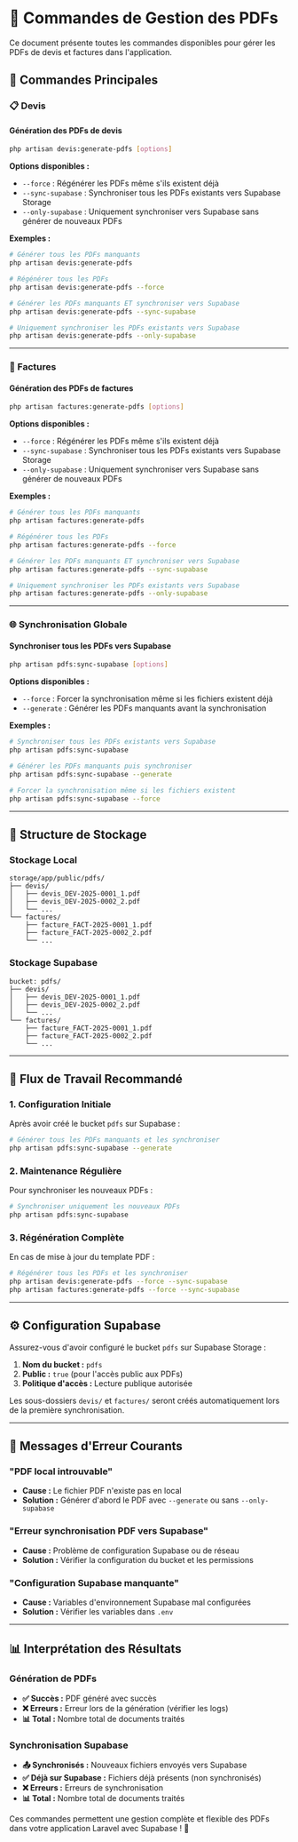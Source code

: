 # 📄 Commandes de Gestion des PDFs

Ce document présente toutes les commandes disponibles pour gérer les PDFs de devis et factures dans l'application.

## 🎯 Commandes Principales

### 📋 Devis

#### Génération des PDFs de devis
```bash
php artisan devis:generate-pdfs [options]
```

**Options disponibles :**
- `--force` : Régénérer les PDFs même s'ils existent déjà
- `--sync-supabase` : Synchroniser tous les PDFs existants vers Supabase Storage
- `--only-supabase` : Uniquement synchroniser vers Supabase sans générer de nouveaux PDFs

**Exemples :**
```bash
# Générer tous les PDFs manquants
php artisan devis:generate-pdfs

# Régénérer tous les PDFs
php artisan devis:generate-pdfs --force

# Générer les PDFs manquants ET synchroniser vers Supabase
php artisan devis:generate-pdfs --sync-supabase

# Uniquement synchroniser les PDFs existants vers Supabase
php artisan devis:generate-pdfs --only-supabase
```

---

### 🧾 Factures

#### Génération des PDFs de factures
```bash
php artisan factures:generate-pdfs [options]
```

**Options disponibles :**
- `--force` : Régénérer les PDFs même s'ils existent déjà
- `--sync-supabase` : Synchroniser tous les PDFs existants vers Supabase Storage
- `--only-supabase` : Uniquement synchroniser vers Supabase sans générer de nouveaux PDFs

**Exemples :**
```bash
# Générer tous les PDFs manquants
php artisan factures:generate-pdfs

# Régénérer tous les PDFs
php artisan factures:generate-pdfs --force

# Générer les PDFs manquants ET synchroniser vers Supabase
php artisan factures:generate-pdfs --sync-supabase

# Uniquement synchroniser les PDFs existants vers Supabase
php artisan factures:generate-pdfs --only-supabase
```

---

### 🌐 Synchronisation Globale

#### Synchroniser tous les PDFs vers Supabase
```bash
php artisan pdfs:sync-supabase [options]
```

**Options disponibles :**
- `--force` : Forcer la synchronisation même si les fichiers existent déjà
- `--generate` : Générer les PDFs manquants avant la synchronisation

**Exemples :**
```bash
# Synchroniser tous les PDFs existants vers Supabase
php artisan pdfs:sync-supabase

# Générer les PDFs manquants puis synchroniser
php artisan pdfs:sync-supabase --generate

# Forcer la synchronisation même si les fichiers existent
php artisan pdfs:sync-supabase --force
```

---

## 📂 Structure de Stockage

### Stockage Local
```
storage/app/public/pdfs/
├── devis/
│   ├── devis_DEV-2025-0001_1.pdf
│   ├── devis_DEV-2025-0002_2.pdf
│   └── ...
└── factures/
    ├── facture_FACT-2025-0001_1.pdf
    ├── facture_FACT-2025-0002_2.pdf
    └── ...
```

### Stockage Supabase
```
bucket: pdfs/
├── devis/
│   ├── devis_DEV-2025-0001_1.pdf
│   ├── devis_DEV-2025-0002_2.pdf
│   └── ...
└── factures/
    ├── facture_FACT-2025-0001_1.pdf
    ├── facture_FACT-2025-0002_2.pdf
    └── ...
```

---

## 🔄 Flux de Travail Recommandé

### 1. Configuration Initiale
Après avoir créé le bucket `pdfs` sur Supabase :
```bash
# Générer tous les PDFs manquants et les synchroniser
php artisan pdfs:sync-supabase --generate
```

### 2. Maintenance Régulière
Pour synchroniser les nouveaux PDFs :
```bash
# Synchroniser uniquement les nouveaux PDFs
php artisan pdfs:sync-supabase
```

### 3. Régénération Complète
En cas de mise à jour du template PDF :
```bash
# Régénérer tous les PDFs et les synchroniser
php artisan devis:generate-pdfs --force --sync-supabase
php artisan factures:generate-pdfs --force --sync-supabase
```

---

## ⚙️ Configuration Supabase

Assurez-vous d'avoir configuré le bucket `pdfs` sur Supabase Storage :

1. **Nom du bucket :** `pdfs`
2. **Public :** `true` (pour l'accès public aux PDFs)
3. **Politique d'accès :** Lecture publique autorisée

Les sous-dossiers `devis/` et `factures/` seront créés automatiquement lors de la première synchronisation.

---

## 🚨 Messages d'Erreur Courants

### "PDF local introuvable"
- **Cause :** Le fichier PDF n'existe pas en local
- **Solution :** Générer d'abord le PDF avec `--generate` ou sans `--only-supabase`

### "Erreur synchronisation PDF vers Supabase"
- **Cause :** Problème de configuration Supabase ou de réseau
- **Solution :** Vérifier la configuration du bucket et les permissions

### "Configuration Supabase manquante"
- **Cause :** Variables d'environnement Supabase mal configurées
- **Solution :** Vérifier les variables dans `.env`

---

## 📊 Interprétation des Résultats

### Génération de PDFs
- **✅ Succès :** PDF généré avec succès
- **❌ Erreurs :** Erreur lors de la génération (vérifier les logs)
- **📊 Total :** Nombre total de documents traités

### Synchronisation Supabase
- **📤 Synchronisés :** Nouveaux fichiers envoyés vers Supabase
- **✅ Déjà sur Supabase :** Fichiers déjà présents (non synchronisés)
- **❌ Erreurs :** Erreurs de synchronisation
- **📊 Total :** Nombre total de documents traités

Ces commandes permettent une gestion complète et flexible des PDFs dans votre application Laravel avec Supabase ! 🎉 
